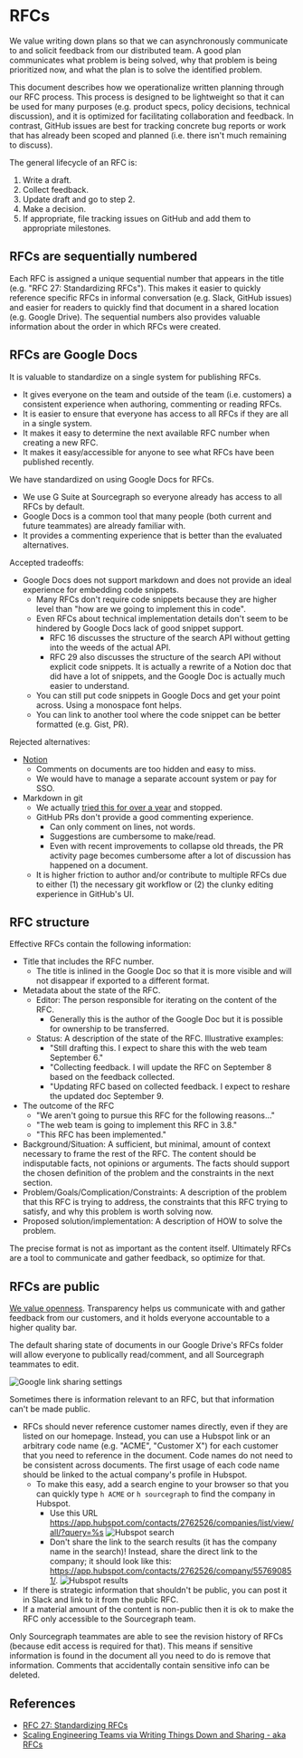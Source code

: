 # RFCs

We value writing down plans so that we can asynchronously communicate to and solicit feedback from our distributed team. A good plan communicates what problem is being solved, why that problem is being prioritized now, and what the plan is to solve the identified problem.

This document describes how we operationalize written planning through our RFC process. This process is designed to be lightweight so that it can be used for many purposes (e.g. product specs, policy decisions, technical discussion), and it is optimized for facilitating collaboration and feedback. In contrast, GitHub issues are best for tracking concrete bug reports or work that has already been scoped and planned (i.e. there isn't much remaining to discuss).

The general lifecycle of an RFC is:

   1. Write a draft.
   2. Collect feedback.
   3. Update draft and go to step 2.
   4. Make a decision.
   5. If appropriate, file tracking issues on GitHub and add them to appropriate milestones.

## RFCs are sequentially numbered

Each RFC is assigned a unique sequential number that appears in the title (e.g. "RFC 27: Standardizing RFCs"). This makes it easier to quickly reference specific RFCs in informal conversation (e.g. Slack, GitHub issues) and easier for readers to quickly find that document in a shared location (e.g. Google Drive). The sequential numbers also provides valuable information about the order in which RFCs were created.

## RFCs are Google Docs

It is valuable to standardize on a single system for publishing RFCs.

- It gives everyone on the team and outside of the team (i.e. customers) a consistent experience when authoring, commenting or reading RFCs.
- It is easier to ensure that everyone has access to all RFCs if they are all in a single system.
- It makes it easy to determine the next available RFC number when creating a new RFC.
- It makes it easy/accessible for anyone to see what RFCs have been published recently.

We have standardized on using Google Docs for RFCs.

- We use G Suite at Sourcegraph so everyone already has access to all RFCs by default.
- Google Docs is a common tool that many people (both current and future teammates) are already familiar with.
- It provides a commenting experience that is better than the evaluated alternatives.

Accepted tradeoffs:

- Google Docs does not support markdown and does not provide an ideal experience for embedding code snippets.
  - Many RFCs don't require code snippets because they are higher level than "how are we going to implement this in code".
  - Even RFCs about technical implementation details don't seem to be hindered by Google Docs lack of good snippet support.
    - RFC 16 discusses the structure of the search API without getting into the weeds of the actual API.
    - RFC 29 also discusses the structure of the search API without explicit code snippets. It is actually a rewrite of a Notion doc that did have a lot of snippets, and the Google Doc is actually much easier to understand.
  - You can still put code snippets in Google Docs and get your point across. Using a monospace font helps.
  - You can link to another tool where the code snippet can be better formatted (e.g. Gist, PR).

Rejected alternatives:

- [Notion](https://www.notion.so)
  - Comments on documents are too hidden and easy to miss.
  - We would have to manage a separate account system or pay for SSO.
- Markdown in git
  - We actually [tried this for over a year](https://github.com/sourcegraph/docs-private) and stopped.
  - GitHub PRs don't provide a good commenting experience.
    - Can only comment on lines, not words.
    - Suggestions are cumbersome to make/read.
    - Even with recent improvements to collapse old threads, the PR activity page becomes cumbersome after a lot of discussion has happened on a document.
  - It is higher friction to author and/or contribute to multiple RFCs due to either (1) the necessary git workflow or (2) the clunky editing experience in GitHub's UI.

## RFC structure

Effective RFCs contain the following information:
  - Title that includes the RFC number.
    - The title is inlined in the Google Doc so that it is more visible and will not disappear if exported to a different format.
  - Metadata about the state of the RFC.
    - Editor: The person responsible for iterating on the content of the RFC.
      - Generally this is the author of the Google Doc but it is possible for ownership to be transferred.
    - Status: A description of the state of the RFC. Illustrative examples:
      - "Still drafting this. I expect to share this with the web team September 6."
      - "Collecting feedback. I will update the RFC on September 8 based on the feedback collected.
      - "Updating RFC based on collected feedback. I expect to reshare the updated doc September 9.
  - The outcome of the RFC
    - "We aren't going to pursue this RFC for the following reasons…"
    - "The web team is going to implement this RFC in 3.8."
    - "This RFC has been implemented." 
  - Background/Situation: A sufficient, but minimal, amount of context necessary to frame the rest of the RFC. The content should be indisputable facts, not opinions or arguments. The facts should support the chosen definition of the problem and the constraints in the next section.
  - Problem/Goals/Complication/Constraints: A description of the problem that this RFC is trying to address, the constraints that this RFC trying to satisfy, and why this problem is worth solving now.
  - Proposed solution/implementation: A description of HOW to solve the problem.

The precise format is not as important as the content itself. Ultimately RFCs are a tool to communicate and gather feedback, so optimize for that.

## RFCs are public

[We value openness](https://docs.sourcegraph.com/dev/open_source_open_company). Transparency helps us communicate with and gather feedback from our customers, and it holds everyone accountable to a higher quality bar.

The default sharing state of documents in our Google Drive's RFCs folder will allow everyone to publically read/comment, and all Sourcegraph teammates to edit.

![Google link sharing settings](link-sharing.png)

Sometimes there is information relevant to an RFC, but that information can't be made public.

- RFCs should never reference customer names directly, even if they are listed on our homepage. Instead, you can use a Hubspot link  or an arbitrary code name (e.g. "ACME", "Customer X") for each customer that you need to reference in the document. Code names do not need to be consistent across documents. The first usage of each code name should be linked to the actual company's profile in Hubspot.
  - To make this easy, add a search engine to your browser so that you can quickly type `h ACME` or `h sourcegraph` to find the company in Hubspot.
    - Use this URL https://app.hubspot.com/contacts/2762526/companies/list/view/all/?query=%s
    ![Hubspot search](hubspot-search.png)
    - Don't share the link to the search results (it has the company name in the search)! Instead, share the direct link to the company; it should look like this: https://app.hubspot.com/contacts/2762526/company/557690851/.
    ![Hubspot results](hubspot-results.png)
- If there is strategic information that shouldn't be public, you can post it in Slack and link to it from the public RFC.
- If a material amount of the content is non-public then it is ok to make the RFC only accessible to the Sourcegraph team.

Only Sourcegraph teammates are able to see the revision history of RFCs (because edit access is required for that). This means if sensitive information is found in the document all you need to do is remove that information. Comments that accidentally contain sensitive info can be deleted.

## References

- [RFC 27: Standardizing RFCs](https://docs.google.com/document/d/1ym5c8G5JcrFf5s0QXJqQKBcZRziVAZZsxWdcUJ7Ukfw/edit?ts=5d77618b#)
- [Scaling Engineering Teams via Writing Things Down and Sharing - aka RFCs](https://blog.pragmaticengineer.com/scaling-engineering-teams-via-writing-things-down-rfcs/)